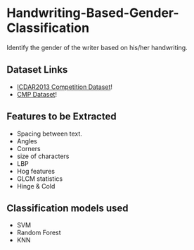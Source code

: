 # Handwriting-Based-Gender-Classification
Identify the gender of the writer based on his/her handwriting.

## Dataset Links
- [ICDAR2013 Competition Dataset](https://www.kaggle.com/competitions/icdar2013-gender-prediction-from-handwriting/overview/description)!
- [CMP Dataset](https://www.kaggle.com/datasets/essamwisamfouad/cmp23-handwritten-males-vs-females)!

## Features to be Extracted
- Spacing between text.
- Angles
- Corners
- size of characters
- LBP
- Hog features
- GLCM statistics
- Hinge & Cold

## Classification models used
- SVM
- Random Forest
- KNN 

